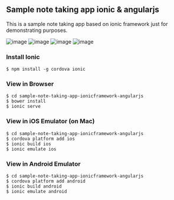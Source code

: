 ## Sample note taking app ionic & angularjs

This is a sample note taking app based on ionic framework just for demonstrating purposes.

![image](https://raw.githubusercontent.com/vinhhungle/sample-note-taking-app-ionicframework-angularjs/master/screenshots/IMG_1514.PNG)
![image](https://raw.githubusercontent.com/vinhhungle/sample-note-taking-app-ionicframework-angularjs/master/screenshots/IMG_1515.PNG)
![image](https://raw.githubusercontent.com/vinhhungle/sample-note-taking-app-ionicframework-angularjs/master/screenshots/IMG_1516.PNG)
![image](https://raw.githubusercontent.com/vinhhungle/sample-note-taking-app-ionicframework-angularjs/master/screenshots/IMG_1517.PNG)

### Install Ionic

	$ npm install -g cordova ionic
		
### View in Browser

	$ cd sample-note-taking-app-ionicframework-angularjs
	$ bower install
	$ ionic serve

### View in iOS Emulator (on Mac)

	$ cd sample-note-taking-app-ionicframework-angularjs
	$ cordova platform add ios
	$ ionic build ios
	$ ionic emulate ios

### View in Android Emulator

	$ cd sample-note-taking-app-ionicframework-angularjs
	$ cordova platform add android
	$ ionic build android
	$ ionic emulate android
